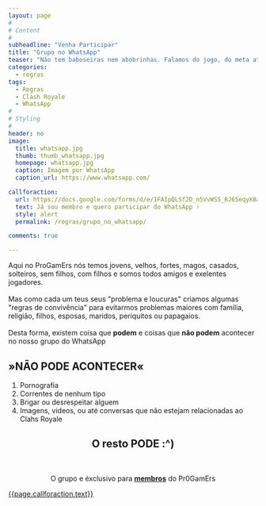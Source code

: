 ```yaml
---
layout: page
#
# Content
#
subheadline: "Venha Participar"
title: "Grupo no WhatsApp"
teaser: "Não tem baboseiras nem abobrinhas. Falamos do jogo, do meta atual, de estratégias, patentes, batalhas, decks, etc. Vale a pena participar!"
categories:
  - regras
tags:
  - Regras
  - Clash Royale
  - WhatsApp
#
# Styling
#
header: no
image:
  title: whatsapp.jpg
  thumb: thumb_whatsapp.jpg
  homepage: whatsapp.jpg
  caption: Imagem por WhatsApp
  caption_url: https://www.whatsapp.com/

callforaction:
  url: https://docs.google.com/forms/d/e/1FAIpQLSf2D_n5VvWSS_RJ65eqyX8ahNY752iIY7_DyQVFcGZwQJ2WdA/viewform
  text: Já sou membro e quero participar do WhatsApp ›
  style: alert
  permalink: /regras/grupo_no_whatsapp/

comments: true

---
```


<p> Aqui no ProGamErs nós temos jovens, velhos, fortes, magos, casados, solteiros, sem filhos, com filhos e somos todos amigos e exelentes jogadores. <br><br>
Mas como cada um teus seus "problema e loucuras" criamos algumas "regras de convivência" para evitarmos problemas maiores com família, religião, filhos, esposas, maridos, periquitos ou papagaios. <br><br>
Desta forma, existem coisa que <strong>podem</strong> e coisas que <strong>não podem</strong> acontecer no nosso grupo do WhatsApp</p>  

## »NÃO PODE ACONTECER«
<ol>
<li>Pornografia</li>
<li>Correntes de nenhum tipo</li>
<li>Brigar ou desrespeitar alguem</li>
<li>Imagens, videos, ou até conversas que não estejam relacionadas ao Clahs Royale</li>
</ol>
<ul></ul>

<center><h2 > O resto PODE :^)</h2>
<br>

O grupo e éxclusivo para <strong><u>membros</u></strong> do Pr0GamErs</center>

<div class="row t20 b60">
    <div class="small-12 text-center columns">
        <a class="button large radius {{ page.callforaction.style }}" href="{{page.callforaction.url}}" target="_blank">{{page.callforaction.text}}</a>
    </div><!-- /.small-12.columns -->
</div><!-- /.row -->
